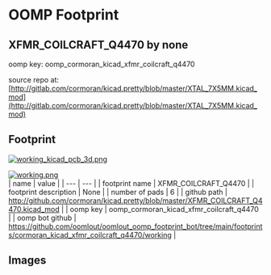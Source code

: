 # OOMP Footprint  
## XFMR_COILCRAFT_Q4470  by none  
  
oomp key: oomp_cormoran_kicad_xfmr_coilcraft_q4470  
  
source repo at: [http://gitlab.com/cormoran/kicad.pretty/blob/master/XTAL_7X5MM.kicad_mod](http://gitlab.com/cormoran/kicad.pretty/blob/master/XTAL_7X5MM.kicad_mod)  
## Footprint  
  
[![working_kicad_pcb_3d.png](working_kicad_pcb_3d_600.png)](working_kicad_pcb_3d.png)  
  
[![working.png](working_600.png)](working.png)  
| name | value | 
| --- | --- | 
| footprint name | XFMR_COILCRAFT_Q4470 | 
| footprint description | None | 
| number of pads | 6 | 
| github path | http://github.com/cormoran/kicad.pretty/blob/master/XFMR_COILCRAFT_Q4470.kicad_mod | 
| oomp key | oomp_cormoran_kicad_xfmr_coilcraft_q4470 | 
| oomp bot github | https://github.com/oomlout/oomlout_oomp_footprint_bot/tree/main/footprints/cormoran_kicad_xfmr_coilcraft_q4470/working | 
## Images  
